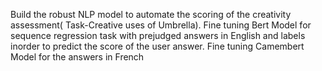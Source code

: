 Build the robust NLP model to automate the scoring of the creativity assessment( Task-Creative uses of Umbrella).
Fine tuning Bert Model for sequence regression task with prejudged answers in English and labels inorder to predict the score of the user answer.
Fine tuning Camembert Model for the answers in French
